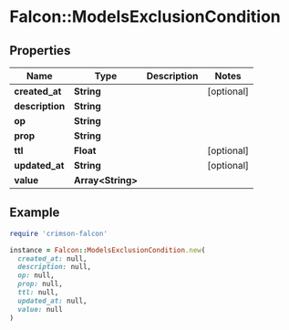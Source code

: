 # Falcon::ModelsExclusionCondition

## Properties

| Name | Type | Description | Notes |
| ---- | ---- | ----------- | ----- |
| **created_at** | **String** |  | [optional] |
| **description** | **String** |  |  |
| **op** | **String** |  |  |
| **prop** | **String** |  |  |
| **ttl** | **Float** |  | [optional] |
| **updated_at** | **String** |  | [optional] |
| **value** | **Array&lt;String&gt;** |  |  |

## Example

```ruby
require 'crimson-falcon'

instance = Falcon::ModelsExclusionCondition.new(
  created_at: null,
  description: null,
  op: null,
  prop: null,
  ttl: null,
  updated_at: null,
  value: null
)
```

